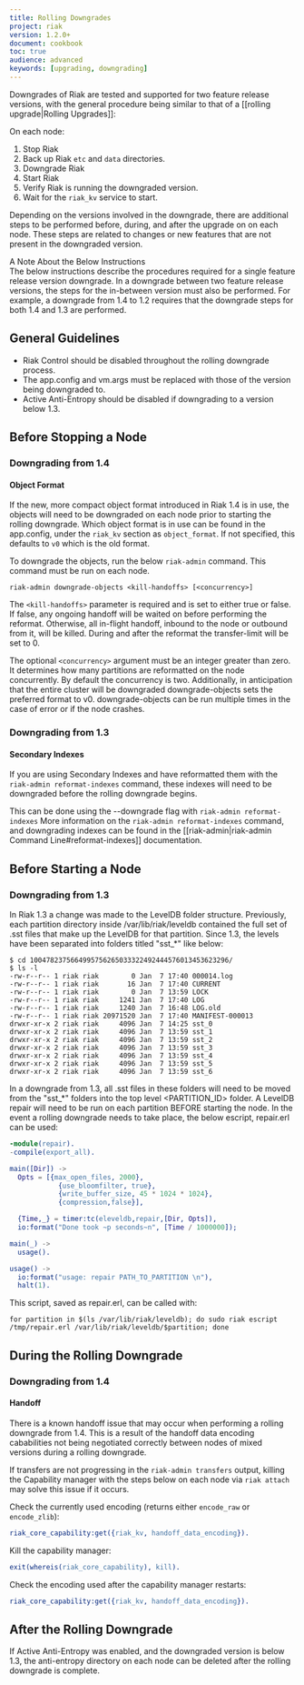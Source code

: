 ```yaml
---
title: Rolling Downgrades
project: riak
version: 1.2.0+
document: cookbook
toc: true
audience: advanced
keywords: [upgrading, downgrading]
---
```


Downgrades of Riak are tested and supported for two feature release versions, with the general procedure being similar to that of a [[rolling upgrade|Rolling Upgrades]]:

On each node:

1.  Stop Riak
2.  Back up Riak `etc` and `data` directories.
3.  Downgrade Riak
4.  Start Riak
5.  Verify Riak is running the downgraded version.
6.  Wait for the `riak_kv` service to start.

Depending on the versions involved in the downgrade, there are additional steps to be performed before, during, and after the upgrade on on each node.  These steps are related to changes or new features that are not present in the downgraded version.

<div class="note"><div class="title">A Note About the Below Instructions</div>
The below instructions describe the procedures required for a single feature release version downgrade. In a downgrade between two feature release versions, the steps for the in-between version must also be performed. For example, a downgrade from 1.4 to 1.2 requires that the downgrade steps for both 1.4 and 1.3 are performed.
</div>

## General Guidelines

- Riak Control should be disabled throughout the rolling downgrade process.
- The app.config and vm.args must be replaced with those of the version being downgraded to.
- Active Anti-Entropy should be disabled if downgrading to a version below 1.3.

## Before Stopping a Node

### Downgrading from 1.4

#### Object Format

If the new, more compact object format introduced in Riak 1.4 is in use, the objects will need to be downgraded on each node prior to starting the rolling downgrade. Which object format is in use can be found in the app.config, under the `riak_kv` section as `object_format`. If not specified, this defaults to `v0` which is the old format.

To downgrade the objects, run the below `riak-admin` command. This command must be run on each node.

```
riak-admin downgrade-objects <kill-handoffs> [<concurrency>]
```

The `<kill-handoffs>` parameter is required and is set to either true or false. If false, any ongoing handoff will be waited on before performing the reformat. Otherwise, all in-flight handoff, inbound to the node or outbound from it, will be killed. During and after the reformat the transfer-limit will be set to 0.

The optional `<concurrency>` argument must be an integer greater than zero. It determines how many partitions are reformatted on the node concurrently. By default the concurrency is two. Additionally, in anticipation that the entire cluster will be downgraded downgrade-objects sets the preferred format to v0. downgrade-objects can be run multiple times in the case of error or if the node crashes.

### Downgrading from 1.3

#### Secondary Indexes

If you are using Secondary Indexes and have reformatted them with the `riak-admin reformat-indexes` command, these indexes will need to be downgraded before the rolling downgrade begins. 

This can be done using the --downgrade flag with `riak-admin reformat-indexes` More information on the `riak-admin reformat-indexes` command, and downgrading indexes can be found in the [[riak-admin|riak-admin Command Line#reformat-indexes]] documentation.

## Before Starting a Node

### Downgrading from 1.3

In Riak 1.3 a change was made to the LevelDB folder structure. Previously, each partition directory inside /var/lib/riak/leveldb contained the full set of .sst files that make up the LevelDB for that partition. Since 1.3, the levels have been separated into folders titled "sst_*" like below:

```
$ cd 1004782375664995756265033322492444576013453623296/
$ ls -l 
-rw-r--r-- 1 riak riak        0 Jan  7 17:40 000014.log
-rw-r--r-- 1 riak riak       16 Jan  7 17:40 CURRENT
-rw-r--r-- 1 riak riak        0 Jan  7 13:59 LOCK
-rw-r--r-- 1 riak riak     1241 Jan  7 17:40 LOG
-rw-r--r-- 1 riak riak     1240 Jan  7 16:48 LOG.old
-rw-r--r-- 1 riak riak 20971520 Jan  7 17:40 MANIFEST-000013
drwxr-xr-x 2 riak riak     4096 Jan  7 14:25 sst_0
drwxr-xr-x 2 riak riak     4096 Jan  7 13:59 sst_1
drwxr-xr-x 2 riak riak     4096 Jan  7 13:59 sst_2
drwxr-xr-x 2 riak riak     4096 Jan  7 13:59 sst_3
drwxr-xr-x 2 riak riak     4096 Jan  7 13:59 sst_4
drwxr-xr-x 2 riak riak     4096 Jan  7 13:59 sst_5
drwxr-xr-x 2 riak riak     4096 Jan  7 13:59 sst_6
```

In a downgrade from 1.3, all .sst files in these folders will need to be moved from the "sst_*" folders into the top level <PARTITION_ID> folder. A LevelDB repair will need to be run on each partition BEFORE starting the node. In the event a rolling downgrade needs to take place, the below escript, repair.erl can be used:

```Erlang
-module(repair).
-compile(export_all).

main([Dir]) ->
  Opts = [{max_open_files, 2000},
            {use_bloomfilter, true},
            {write_buffer_size, 45 * 1024 * 1024},
            {compression,false}], 

  {Time,_} = timer:tc(eleveldb,repair,[Dir, Opts]),
  io:format("Done took ~p seconds~n", [Time / 1000000]);

main(_) ->
  usage().

usage() ->
  io:format("usage: repair PATH_TO_PARTITION \n"),
  halt(1).
```

This script, saved as repair.erl, can be called with:

```shell
for partition in $(ls /var/lib/riak/leveldb); do sudo riak escript /tmp/repair.erl /var/lib/riak/leveldb/$partition; done
```

## During the Rolling Downgrade

### Downgrading from 1.4

#### Handoff 

There is a known handoff issue that may occur when performing a rolling downgrade from 1.4. This is a result of the handoff data encoding cababilities not being negotiated correctly between nodes of mixed versions during a rolling downgrade.

If transfers are not progressing in the `riak-admin transfers` output, killing the Capability manager with the steps below on each node via `riak attach` may solve this issue if it occurs.

Check the currently used encoding (returns either `encode_raw` or `encode_zlib`):

```Erlang
riak_core_capability:get({riak_kv, handoff_data_encoding}).
```

Kill the capability manager:

```Erlang
exit(whereis(riak_core_capability), kill).
```

Check the encoding used after the capability manager restarts:

```Erlang
riak_core_capability:get({riak_kv, handoff_data_encoding}).
```

## After the Rolling Downgrade

If Active Anti-Entropy was enabled, and the downgraded version is below 1.3, the anti-entropy directory on each node can be deleted after the rolling downgrade is complete.